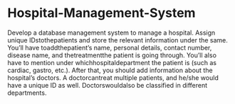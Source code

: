 # Hospital-Management-System
Develop a database management system to manage a hospital. Assign unique IDstothepatients and store the relevant information under the same. You’ll have toaddthepatient’s name, personal details, contact number, disease name, and thetreatmentthe patient is going through. You’ll also have to mention under whichhospitaldepartment the patient is (such as cardiac, gastro, etc.).
After that, you should add information about the hospital’s doctors. A doctorcantreat multiple patients, and he/she would have a unique ID as well. Doctorswouldalso be classified in different departments.
